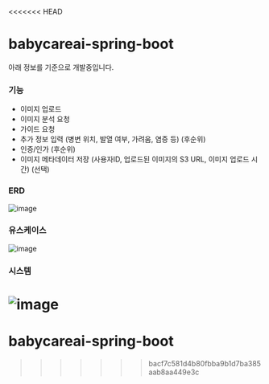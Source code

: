 <<<<<<< HEAD
# babycareai-spring-boot

아래 정보를 기준으로 개발중입니다.

### 기능
- 이미지 업로드
- 이미지 분석 요청
- 가이드 요청
- 추가 정보 입력 (병변 위치, 발열 여부, 가려움, 염증 등) (후순위)
- 인증/인가 (후순위)
- 이미지 메타데이터 저장 (사용자ID, 업로드된 이미지의 S3 URL, 이미지 업로드 시간) (선택)

### ERD

![image](https://github.com/user-attachments/assets/0887ad39-27be-46f4-bd90-2d9b9403cd0a)

### 유스케이스

![image](https://github.com/user-attachments/assets/6641d968-e7b1-4e6b-bbdc-0ff04f55373c)

### 시스템

![image](https://github.com/user-attachments/assets/fde99e4b-b545-49bf-b94e-3ccdb31a1246)
=======
# babycareai-spring-boot
>>>>>>> bacf7c581d4b80fbba9b1d7ba385aab8aa449e3c
